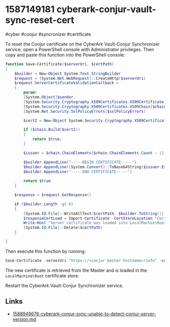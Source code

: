 # 1587149181 cyberark-conjur-vault-sync-reset-cert
#cyber #conjur #syncronizer #certificate

To reset the Conjur certificate on the CyberArk Vault-Conjur Synchronizer service, open a PowerShell console with Administrator privileges. Then copy and paste this function into the PowerShell console:

```powershell
function Save-Certificate($serverUri, $certPath)
{
    $builder = New-Object System.Text.StringBuilder
    $request = [System.Net.WebRequest]::CreateHttp($serverUri)
    $request.ServerCertificateValidationCallback = 
    {
        param(
        [System.Object]$sender,
        [System.Security.Cryptography.X509Certificates.X509Certificate]$certificate,
        [System.Security.Cryptography.X509Certificates.X509Chain]$chain,
        [System.Net.Security.SslPolicyErrors]$sslPolicyErrors)

        $cert2 = New-Object System.Security.Cryptography.X509Certificates.X509Certificate2 -ArgumentList $certificate

        if ($chain.Build($cert2))
        {
            return $true;
        }

        $issuer = $chain.ChainElements[$chain.ChainElements.Count - 1].Certificate

        $builder.AppendLine("-----BEGIN CERTIFICATE-----")
        $builder.AppendLine([System.Convert]::ToBase64String($issuer.Export([System.Security.Cryptography.X509Certificates.X509ContentType]::Cert), [System.Base64FormattingOptions]::InsertLineBreaks))
        $builder.AppendLine("-----END CERTIFICATE-----")
    
        return $true
    }

    $response = $request.GetResponse()

    if ($builder.Length -gt 0)
    {
        [System.IO.File]::WriteAllText($certPath, $builder.ToString())
        $responseCertLoad = Import-Certificate -CertStoreLocation "Cert:\LocalMachine\Root" -FilePath $certPath
        Write-Host "Server certificate was loaded into LocalMachie\Root store, $responseCertLoad"
        [System.IO.File]::Delete($certPath)
    }

}
```

Then execute this function by running:
```powershell
Save-Certificate -serverUri "https://<conjur master hostname>/info" -certPath "C:\Program Files\Cyberark\Syncronizer\conjur.pem"
```

The new certificate is retrieved from the Master and is loaded in the `LocalMachine\Root` certificate store.

Restart the CyberArk Vault-Conjur Synchronizer service.

## Links
- [1588949676-cyberark-conjur-sync-unable-to-detect-conjur-server-version.md](1588949676-cyberark-conjur-sync-unable-to-detect-conjur-server-version.md)

